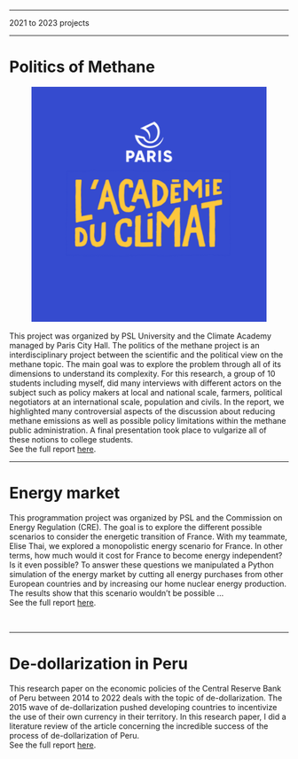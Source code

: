 
---

<p class="pretext">2021 to 2023 projects</p>

---
<h1 class="prestextarticle">Politics of Methane</h1>
<figure>
<img src="images/academie.png?raw=true" alt="methane" class="profilepic2"/>
</figure>
<p class="articletext">
This project was organized by PSL University and the Climate Academy managed by Paris City Hall. The politics of the methane project is an interdisciplinary project between the scientific and the political view on the methane topic. The main goal was to explore the problem through all of its dimensions to understand its complexity. For this research, a group of 10 students including myself, did many interviews with different actors on the subject such as policy makers at local and national scale, farmers, political negotiators at an international scale, population and civils. In the report, we highlighted many controversial aspects of the discussion about reducing methane emissions as well as possible policy limitations within the methane public administration. A final presentation took place to vulgarize all of these notions to college students.
      <br />
      See the full report <a href="link_to_full_report">here</a>.
    </p>

----
<h1 class="prestextarticle">Energy market</h1>
<p class="articletext">
This programmation project was organized by PSL and the Commission on Energy Regulation (CRE). The goal is to explore the different possible scenarios to consider the energetic transition of France. With my teammate, Elise Thai, we explored a monopolistic energy scenario for France. In other terms, how much would it cost for France to become energy independent? Is it even possible? To answer these questions we manipulated a Python simulation of the energy market by cutting all energy purchases from other European countries and by increasing our home nuclear energy production. The results show that this scenario wouldn’t be possible …
<br>
See the full report <a href="link_to_full_report">here</a>.
    </p>
<br>

---

<h1 class="prestextarticle">De-dollarization in Peru</h1>
<p class="articletext">
This research paper on the economic policies of the Central Reserve Bank of Peru between 2014 to 2022 deals with the topic of de-dollarization. The 2015 wave of de-dollarization pushed developing countries to incentivize the use of their own currency in their territory. In this research paper, I did a literature review of the article concerning the incredible success of the process of de-dollarization of Peru.
<br>
See the full report <a href="link_to_full_report">here</a>.
    </p>
<br>
